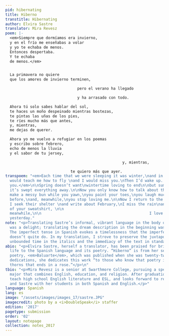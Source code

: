 ```yaml
---
pid: hibernating
title: Hiberno
transtitle: Hibernating
author: Elvira Sastre
translator: Mira Revesz
poem: |-
  <em>Siempre que dormíamos era invierno,
  y en el frío me enseñabas a volar
  y yo te echaba de menos.
  Entonces despertaba.
  Y te echaba
  de menos.</em>


  La primavera no quiere
  que los amores de invierno terminen,

                                pero el verano ha llegado

                                y ha arrasado con todo.

  Ahora tú solo sabes hablar del sol,
  te haces un moño despeinado mientras bostezas,
  te pintas las uñas de los pies,
  te ríes mucho más que antes,
  y, mientras,
  me dejas de querer.

  Ahora yo me vuelvo a refugiar en los poemas
  y escribo sobre febrero,
  echo de menos la lluvia
  y el sabor de tu jersey,

                                                    y, mientras,

                             te quiero más que ayer.
transpoem: "<em>Each time that we were sleeping it was winter,\nand in the cold you
  would teach me how to fly \nand I would miss you.\nThen I’d wake up. \nand keep\nmissing
  you.</em>\n\nSpring doesn’t want\nwintertime loving to end\n\nbut summer has arrived\n\nand
  it’s swept everything away.\n\nNow you only know how to talk about the sun,\nyou
  make a messy bun while you yawn,\nyou paint your toes,\nyou laugh much more than
  before,\nand, meanwhile,\nyou stop loving me.\n\nNow I return to the refuge of poems.
  I seek their shelter \nand write about February,\nI miss the rain\nand the taste
  of your sweatshirt, \n\n                                                                and,
  meanwhile,\n\n                                                I love you more than
  yesterday."
note: "<p>Translating Sastre’s informal, vibrant language in the body of the poem
  was a delight; translating the dream description in the beginning was more difficult.
  The imperfect tense in Spanish evokes a timelessness that the imperfect in English
  doesn’t quite do. In my translation, I strove to preserve the juxtaposition of the
  unbounded time in the italics and the immediacy of the text in standard type.</p>"
abio: "<p>Elvira Sastre, herself a translator, has been praised for bringing renewed
  life to the Spanish language and its poetry. “Hiberno” is from her second book of
  poetry, <em>Baluarte</em>, which was published when she was twenty-two. Among other
  dedications, she dedicates this work “to those who know that poetry is a path of
  thorns that ends in a rose.”</p>\n"
tbio: "<p>Mira Revesz is a senior at Swarthmore College, pursuing a special honors
  major that combines English, education, and religion. After graduation, she will
  teach high school English literature and ESL, and looks forward to reading Lorca
  and Sastre with her students in both Spanish and English.</p>"
language: Spanish
lang: es
image: "/assets/images/images_17/sastre.JPG"
imagecredit: photo by a <i>DoubleSpeak</i> staffer
edition: '2017'
pagetype: submission
order: '02'
layout: notepage
collection: notes_2017
---
```

